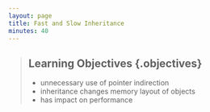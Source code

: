 ```yaml
---
layout: page
title: Fast and Slow Inheritance
minutes: 40
---
```

> ## Learning Objectives {.objectives}
>
> * unnecessary use of pointer indirection
> * inheritance changes memory layout of objects
> * has impact on performance


